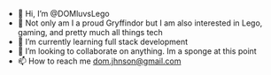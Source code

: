 - 👋 Hi, I’m @DOMluvsLego
- 👀 Not only am I a proud Gryffindor but I am also interested in Lego, gaming, and pretty much all things tech
- 🌱 I’m currently learning full stack development
- 💞️ I’m looking to collaborate on anything. Im a sponge at this point
- 📫 How to reach me dom.jhnson@gmail.com

<!---
DOMluvsLego/DOMluvsLego is a ✨ special ✨ repository because its `README.md` (this file) appears on your GitHub profile.
You can click the Preview link to take a look at your changes.
--->
